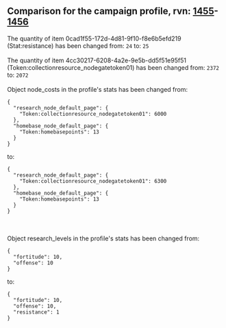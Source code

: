 ## Comparison for the campaign profile, rvn: [1455](https://github.com/PRO100KatYT/FortniteProfileRevisions/tree/main/profiles/campaign/1455%20campaign.json)-[1456](https://github.com/PRO100KatYT/FortniteProfileRevisions/tree/main/profiles/campaign/1456%20campaign.json)

The quantity of item 0cad1f55-172d-4d81-9f10-f8e6b5efd219 (Stat:resistance) has been changed from: `24` to: `25`
<br><br>
The quantity of item 4cc30217-6208-4a2e-9e5b-dd5f51e95f51 (Token:collectionresource_nodegatetoken01) has been changed from: `2372` to: `2072`
<br><br>
Object node_costs in the profile's stats has been changed from:

```
{
  "research_node_default_page": {
    "Token:collectionresource_nodegatetoken01": 6000
  },
  "homebase_node_default_page": {
    "Token:homebasepoints": 13
  }
}
```

to:

```
{
  "research_node_default_page": {
    "Token:collectionresource_nodegatetoken01": 6300
  },
  "homebase_node_default_page": {
    "Token:homebasepoints": 13
  }
}
```

<br><br>
Object research_levels in the profile's stats has been changed from:

```
{
  "fortitude": 10,
  "offense": 10
}
```

to:

```
{
  "fortitude": 10,
  "offense": 10,
  "resistance": 1
}
```

<br><br>
